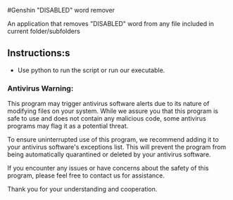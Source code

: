 #Genshin "DISABLED" word remover

An application that removes "DISABLED" word from any file included in current folder/subfolders

## Instructions:s

- Use python to run the script or run our executable.

### Antivirus Warning:

This program may trigger antivirus software alerts due to its nature of modifying files on your system. While we assure you that this program is safe to use and does not contain any malicious code, some antivirus programs may flag it as a potential threat.

To ensure uninterrupted use of this program, we recommend adding it to your antivirus software's exceptions list. This will prevent the program from being automatically quarantined or deleted by your antivirus software.

If you encounter any issues or have concerns about the safety of this program, please feel free to contact us for assistance.

Thank you for your understanding and cooperation.
